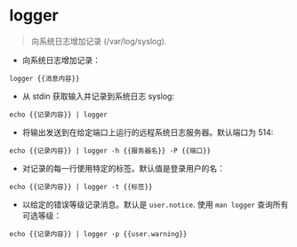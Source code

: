 # logger

> 向系统日志增加记录 (/var/log/syslog).

- 向系统日志增加记录：

`logger {{消息内容}}`

- 从 stdin 获取输入并记录到系统日志 syslog:

`echo {{记录内容}} | logger`

- 将输出发送到在给定端口上运行的远程系统日志服务器。默认端口为 514:

`echo {{记录内容}} | logger -h {{服务器名}} -P {{端口}}`

- 对记录的每一行使用特定的标签。默认值是登录用户的名：

`echo {{记录内容}} | logger -t {{标签}}`

- 以给定的错误等级记录消息。默认是 `user.notice`. 使用 `man logger` 查询所有可选等级：

`echo {{记录内容}} | logger -p {{user.warning}}`
